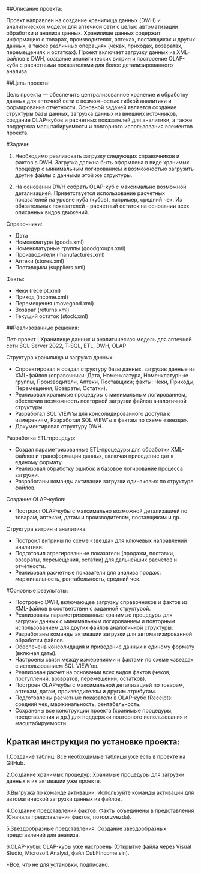 ##Описание проекта:

Проект направлен на создание хранилища данных (DWH) и аналитической модели для аптечной сети с целью автоматизации обработки и анализа данных. 
Хранилище данных содержит информацию о товарах, производителях, аптеках, поставщиках и других данных, а также различных операциях (чеках, приходах, возвратах, перемещениях и остатках). 
Проект включает загрузку данных из XML-файлов в DWH, создание аналитических витрин и построение OLAP-куба с расчетными показателями для более детализированного анализа.

##Цель проекта:

Цель проекта — обеспечить централизованное хранение и обработку данных для аптечной сети с возможностью гибкой аналитики и формирования отчетности. 
Основной задачей является создание структуры базы данных, загрузка данных из внешних источников, создание OLAP-кубов и расчетных показателей для аналитики, 
а также поддержка масштабируемости и повторного использования элементов проекта.

#Задачи: 

1. Необходимо реализовать загрузку следующих справочников и фактов в DWH. Загрузка должна быть оформлена в виде хранимых процедур
с минимальным логированием и возможностью загрузить другие файлы с данными этой же структуры.

2. На основании DWH собрать OLAP-куб с максимально возможной детализацией. Приветствуется использование расчетных показателей на уровне куба (кубов), например, средний чек. Из обязательных показателей - 
расчетный остаток на основании всех описанных видов движений.

Справочники:
- Дата
- Номенклатура (goods.xml)
- Номенклатурные группы (goodgroups.xml)
- Производители (manufactures.xml)
- Аптеки (stores.xml)
- Поставщики (suppliers.xml)

Факты:
- Чеки (receipt.xml)
- Приход (income.xml)
- Перемещения (movegood.xml)
- Возврат (returns.xml)
- Текущий остаток (stock.xml)

##Реализованные решения:

Пет-проект | Хранилище данных и аналитическая модель для аптечной сети
SQL Server 2022, T‑SQL, ETL, DWH, OLAP

Структура хранилища и загрузка данных:
- Спроектировал и создал структуру базы данных, загрузив данные из XML-файлов (справочники: Дата, Номенклатура, Номенклатурные группы, Производители, Аптеки, Поставщики; факты: Чеки, Приходы, Перемещения, Возвраты, Остатки).
- Реализовал хранимые процедуры с минимальным логированием, обеспечив возможность повторной загрузки файлов аналогичной структуры.
- Разработал SQL VIEW’ы для консолидированного доступа к измерениям, Разработал SQL VIEW’ы к фактам по схеме «звезда».
- Документировал структуру DWH. 

Разработка ETL-процедур:
- Создал параметризованные ETL-процедуры для обработки XML-файлов и трансформации данных, включая приведение дат к единому формату.
- Реализовал обработку ошибок и базовое логирование процесса загрузки.
- Разработаны команды активации загрузки одинаковых по структуре файлов.

Создание OLAP-кубов:
- Построил OLAP-кубы с максимально возможной детализацией по товарам, аптекам, датам и производителям, поставщикам и др.

Структура витрин и аналитика:
- Построил витрины по схеме «звезда» для ключевых направлений аналитики.
- Подготовил агрегированные показатели (продажи, поставки, возвраты, перемещения, остатки) для дальнейших расчётов и отчётности.
- Реализовал расчетные показатели для анализа продаж: маржинальность, рентабельность, средний чек.

#Основные результаты:
- Построено DWH, включающее загрузку справочников и фактов из XML-файлов в соответствии с заданной структурой.
- Реализованы параметризованные хранимые процедуры для загрузки данных с минимальным логированием и повторным использованием для других файлов аналогичной структуры.
- Разработаны команды активации загрузки для автоматизированной обработки файлов.
- Обеспечена консолидация и приведение данных к единому формату (включая даты).
- Настроены связи между измерениями и фактами по схеме «звезда» с использованием SQL VIEW’ов.
- Реализован расчет на основании всех видов фактов (чеков, поступлений, возвратов, перемещений, остатков).
- Построен OLAP-кубы с максимальной детализацией по товарам, аптекам, датам, производителям и другим атрибутам.
- Подготовлены расчетные показатели в OLAP-кубе fReceipts: средний чек, маржинальность, рентабельность.
- Сохранены все конструкции проекта (хранимые процедуры, представления и др.) для поддержки повторного использования и масштабируемости.

## Краткая инструкция по установке проекта:

1.Создание таблиц: Все необходимые таблицы уже есть в проекте на GitHub.

2.Создание хранимых процедур: Хранимые процедуры для загрузки данных и их активации уже проекте.

3.Выгрузка по команде активации: Используйте команды активации для автоматической загрузки данных из файлов.

4.Создание представлений фактов: Факты объединены в представления (Сначала представления фактов, потом zvezda).

5.Звездообразные представления: Создание звездообразных представлений для анализа.

6.OLAP-кубы: OLAP-кубы уже настроены (Открытие файла через Visual Studio, Microsoft Analyst, файл CubFIncome.sln).

*Все, что не для установки, подписано. 
